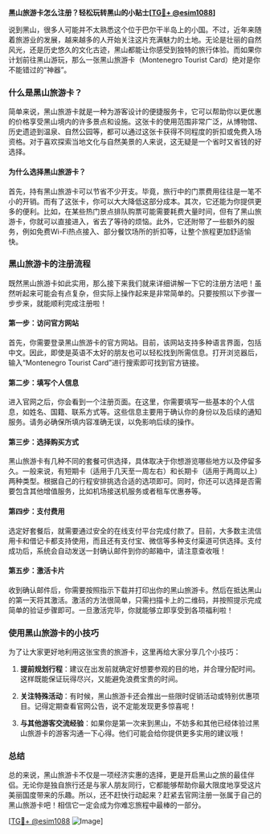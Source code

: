**黑山旅游卡怎么注册？轻松玩转黑山的小贴士[[TG💪+ @esim1088](https://t.me/s/esim1088)]**

说到黑山，很多人可能并不太熟悉这个位于巴尔干半岛上的小国。不过，近年来随着旅游业的发展，越来越多的人开始关注这片充满魅力的土地。无论是壮丽的自然风光，还是历史悠久的文化古迹，黑山都能让你感受到独特的旅行体验。而如果你计划前往黑山游玩，那么一张黑山旅游卡（Montenegro Tourist Card）绝对是你不能错过的“神器”。

### 什么是黑山旅游卡？

简单来说，黑山旅游卡就是一种为游客设计的便捷服务卡，它可以帮助你以更优惠的价格享受黑山境内的许多景点和设施。这张卡的使用范围非常广泛，从博物馆、历史遗迹到温泉、自然公园等，都可以通过这张卡获得不同程度的折扣或免费入场资格。对于喜欢探索当地文化与自然美景的人来说，这无疑是一个省时又省钱的好选择。

#### 为什么选择黑山旅游卡？

首先，持有黑山旅游卡可以节省不少开支。毕竟，旅行中的门票费用往往是一笔不小的开销。而有了这张卡，你可以大大降低这部分成本。其次，它还能为你提供更多的便利。比如，在某些热门景点排队购票可能需要耗费大量时间，但有了黑山旅游卡，你就可以直接进入，省去了等待的烦恼。此外，它还附带了一些额外的服务，例如免费Wi-Fi热点接入、部分餐饮场所的折扣等，让整个旅程更加舒适愉快。

### 黑山旅游卡的注册流程

既然黑山旅游卡如此实用，那么接下来我们就来详细讲解一下它的注册方法吧！虽然听起来可能会有点复杂，但实际上操作起来是非常简单的。只要按照以下步骤一步步来，就能顺利完成注册啦！

#### 第一步：访问官方网站

首先，你需要登录黑山旅游卡的官方网站。目前，该网站支持多种语言界面，包括中文。因此，即使是英语不太好的朋友也可以轻松找到所需信息。打开浏览器后，输入“Montenegro Tourist Card”进行搜索即可找到官方链接。

#### 第二步：填写个人信息

进入官网之后，你会看到一个注册页面。在这里，你需要填写一些基本的个人信息，如姓名、国籍、联系方式等。这些信息主要用于确认你的身份以及后续的通知服务。请务必确保所填内容准确无误，以免影响后续的操作。

#### 第三步：选择购买方式

黑山旅游卡有几种不同的套餐可供选择，具体取决于你想游览哪些地方以及停留多久。一般来说，有短期卡（适用于几天至一周左右）和长期卡（适用于两周以上）两种类型。根据自己的行程安排挑选合适的选项即可。同时，你还可以选择是否需要包含其他增值服务，比如机场接送机服务或者租车优惠券等。

#### 第四步：支付费用

选定好套餐后，就需要通过安全的在线支付平台完成付款了。目前，大多数主流信用卡和借记卡都支持使用，而且还有支付宝、微信等多种支付渠道可供选择。支付成功后，系统会自动发送一封确认邮件到你的邮箱中，请注意查收哦！

#### 第五步：激活卡片

收到确认邮件后，你需要按照指示下载并打印出你的黑山旅游卡。然后在抵达黑山的第一天将其激活。激活的方法很简单，只需扫描卡上的二维码，并按照提示完成简单的验证步骤即可。一旦激活完毕，你就能够立即享受到各项福利啦！

### 使用黑山旅游卡的小技巧

为了让大家更好地利用这张宝贵的旅游卡，这里再给大家分享几个小技巧：

1. **提前规划行程**：建议在出发前就确定好想要参观的目的地，并合理分配时间。这样既能保证玩得尽兴，又能避免浪费宝贵的时间。

2. **关注特殊活动**：有时候，黑山旅游卡还会推出一些限时促销活动或特别优惠项目。记得定期查看官网公告，说不定能发现更多惊喜呢！

3. **与其他游客交流经验**：如果你是第一次来到黑山，不妨多和其他已经体验过黑山旅游卡的游客沟通一下心得。他们可能会给你提供更多实用的建议哦！

### 总结

总的来说，黑山旅游卡不仅是一项经济实惠的选择，更是开启黑山之旅的最佳伴侣。无论你是独自旅行还是与家人朋友同行，它都能够帮助你最大限度地享受这片美丽国度带来的乐趣。所以，还不赶快行动起来？赶紧去官网注册一张属于自己的黑山旅游卡吧！相信它一定会成为你难忘旅程中最棒的一部分。

[[TG💪+ @esim1088](https://t.me/s/esim1088) ![Image](https://i.postimg.cc/4NQfJmqS/Snipaste-2025-05-13-00-14-12.png)]